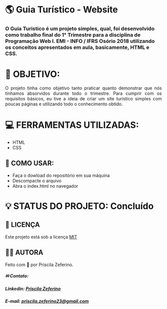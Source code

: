 # 🌎 Guia Turístico - Website

### O Guia Turistico é um projeto simples, qual, foi desenvolvido como trabalho final do 1° Trimestre para a disciplina de Programação Web I. EMI - INFO / IFRS Osório 2018 utilizando os conceitos apresentados em aula, basicamente, HTML e CSS.

# 🚀 OBJETIVO: 

<p align="justify"> O projeto tinha como objetivo tanto praticar quanto demonstrar que nós tinhamos absorvidos durante todo o trimestre. Para cumprir com os requisitos básicos, eu tive a ideia de criar um site turístico simples com poucas páginas e utilizando todo o conhecimento obtido. </p>


# 💻 FERRAMENTAS UTILIZADAS:

- HTML
- CSS

## 📢 COMO USAR:

- Faça o dowload do repositório em sua máquina
- Descompacte o arquivo
- Abra o index.html no navegador

# 💡 STATUS DO PROJETO: Concluído 

## 📃 LICENÇA
Este projeto está sob a licença <a href="https://github.com/PriscilaZeferino/Proffy/blob/master/LICENSE">MIT</a>

## 👧🏻 AUTORA

 Feito com 🧡 por Priscila Zeferino.
 
##### ✉ Contato:

##### Linkedin: <a href="https://www.linkedin.com/in/priscila-zeferino-594b5b175/"> Priscila Zeferino</a>
##### E-mail: priscila.zeferino23@gmail.com
